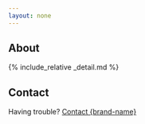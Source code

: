 ```yaml
---
layout: none
---
```


## About
{% include_relative _detail.md %}

## Contact
Having trouble? [Contact {brand-name} ](https://{brand-root-domain}/contacts)

